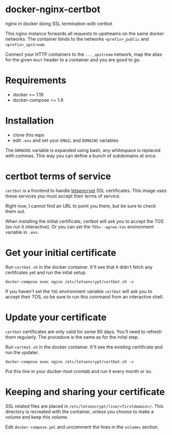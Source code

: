 # docker-nginx-certbot
nginx in docker doing SSL termination with certbot

This nginx instance forwards all requests to upstreams on the same docker networks.
The container binds to the networks `<prefix>_public` and `<prefix>_upstream`.

Connect your HTTP containers to the `..._upstream` network, map the alias for the given
`Host` header to a container and you are good to go.

# Requirements
- docker >= 1.19
- docker-compose >= 1.8

# Installation
- clone this repo
- edit `.env` and set your `EMAIL` and `DOMAINS` variables

The `DOMAINS` variable is expanded using bash, any whitespace is replaced with commas. This way you can define a bunch of subdomains at once.

# certbot terms of service

`certbot` is a frontend to handle [letsencrypt](https://letsencrypt.org/) SSL certificates.
This image uses these services you must accept their terms of service.

Right now, I cannot find an URL to point you there, but be sure to check them out.

When installing the initial certificate, certbot will ask you to accept the TOS (so run it interactive). Or you can set the `TOS=--agree-tos` environment variable in `.env`.

# Get your initial certificate

Run `certbot.sh` in the docker container. It'll see that it didn't fetch any certifcates yet and run the inital setup.

    docker-compose exec nginx /etc/letsencrypt/certbot.sh -v
    
If you haven't set the `TOS` environment variable `certbot` will ask you to accept their TOS, so be sure to run this command from an interactive shell.

# Update your certificate

`certbot` certificates are only valid for some 90 days. You'll need to refresh them regularly.
The procedure is the same as for the inital step.

Run `certbot.sh` in the docker container. It'll see the existing certificate and run the updater.

    docker-compose exec nginx /etc/letsencrypt/certbot.sh -v
    
Put this line in your docker-host crontab and run it every month or so.

# Keeping and sharing your certificate

SSL related files are placed in `/etc/letsencrypt/live/<firstdomain>/`. This
directory is recreated with the container, unless you choose to make a volume
and keep this volume.

Edit `docker-compose.yml` and uncomment the lines in the `volumes` section.
